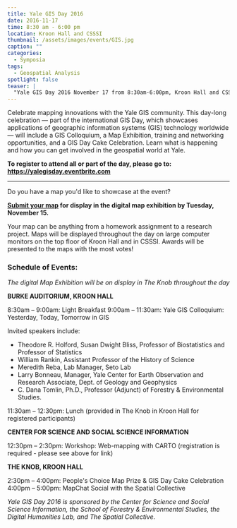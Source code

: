 ```yaml
---
title: Yale GIS Day 2016
date: 2016-11-17
time: 8:30 am - 6:00 pm
location: Kroon Hall and CSSSI
thumbnail: /assets/images/events/GIS.jpg
caption: ""
categories: 
  - Symposia
tags:
  - Geospatial Analysis
spotlight: false 
teaser: |
  "Yale GIS Day 2016 November 17 from 8:30am-6:00pm, Kroon Hall and CSSSI Celebrate mapping innovations with the Yale GIS community. This day-long celebration — part of the international GIS Day, which..."
---
```


Celebrate mapping innovations with the Yale GIS community. This day-long celebration — part of the international GIS Day, which showcases applications of geographic information systems (GIS) technology worldwide — will include a GIS Colloquium, a Map Exhibition, training and networking opportunities, and a GIS Day Cake Celebration. Learn what is happening and how you can get involved in the geospatial world at Yale.
   
**To register to attend all or part of the day, please go to: https://yalegisday.eventbrite.com**
   
---
    
Do you have a map you'd like to showcase at the event?
    
**[Submit your map](https://urldefense.proofpoint.com/v2/url?u=http-3A__yale.us14.list-2Dmanage.com_track_click-3Fu-3D2f90e0412cf65c0527d766de3-26id-3D654dd14e92-26e-3D766595d985&amp;d=CwMFaQ&amp;c=-dg2m7zWuuDZ0MUcV7Sdqw&amp;r=1E0f666jBqrEJETUlnVCZp-bWc10LXSCeOYIVUPPuyE&amp;m=1JXdGAr5ooaqhXNVkJVw6B2b89DWzAjR0dvY4s2HTUM&amp;s=VD38BEuIzj0YR1eRUsMIS-JBfvi52IWhCaPjXAmpyEA&amp;e=) for display in the digital map exhibition by Tuesday, November 15.**

Your map can be anything from a homework assignment to a research project. Maps will be displayed throughout the day on large computer monitors on the top floor of Kroon Hall and in CSSSI. Awards will be presented to the maps with the most votes!
    
### Schedule of Events:
*The digital Map Exhibition will be on display in The Knob throughout the day*
   
**BURKE AUDITORIUM, KROON HALL**

8:30am – 9:00am: Light Breakfast
9:00am – 11:30am: Yale GIS Colloquium: Yesterday, Today, Tomorrow in GIS

Invited speakers include:
 * Theodore R. Holford, Susan Dwight Bliss, Professor of Biostatistics and Professor of Statistics
 * William Rankin, Assistant Professor of the History of Science
 * Meredith Reba, Lab Manager, Seto Lab
 * Larry Bonneau, Manager, Yale Center for Earth Observation and Research Associate, Dept. of Geology and Geophysics
 * C. Dana Tomlin, Ph.D., Professor (Adjunct) of Forestry &amp; Environmental Studies.

11:30am – 12:30pm: Lunch (provided in The Knob in Kroon Hall for registered participants)

**CENTER FOR SCIENCE AND SOCIAL SCIENCE INFORMATION**

12:30pm – 2:30pm: Workshop: Web-mapping with CARTO (registration is required - please see above for link)

**THE KNOB, KROON HALL**

2:30pm – 4:00pm: People's Choice Map Prize &amp; GIS Day Cake Celebration
4:00pm – 5:00pm: MapChat Social with the Spatial Collective

*Yale GIS Day 2016 is sponsored by the Center for Science and Social Science Information, the School of Forestry &amp; Environmental Studies, the Digital Humanities Lab, and The Spatial Collective.*